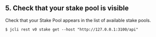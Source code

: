 ## 5. Check that your stake pool is visible

Check that your Stake Pool appears in the list of available stake pools.

`$ jcli rest v0 stake get --host "http://127.0.0.1:3100/api"`
